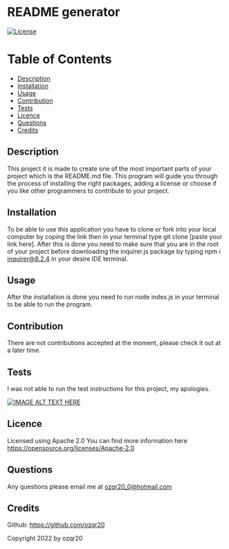 # README generator
  [![License](https://img.shields.io/badge/License-Apache%202.0-blue.svg)](https://opensource.org/licenses/Apache-2.0)
  
  # Table of Contents
  * [Description](#description)
  * [Installation](#installation)
  * [Usage](#usage)
  * [Contribution](#contribution)
  * [Tests](#tests)
  * [Licence](#licence)
  * [Questions](#questions)
  * [Credits](#credits)
  
  ## Description
  This project it is made to create one of the most important parts of your project which is the README.md file. This program will guide you through the process of installing the right packages, adding a license or choose if you like other programmers to contribute to your project.

  ## Installation
  To be able to use this application you have to clone or fork into your local computer by coping the link then in your terminal type git clone [paste your link here]. After this is done you need to make sure that you are in the root of your project before downloading the inquirer.js package by typing npm i inquirer@8.2.4 in your desire IDE terminal.

  ## Usage
  After the installation is done you need to run node index.js in your terminal to be able to run the program.

  ## Contribution
  There are not contributions accepted at the moment, please check it out at a later time.
  
  ## Tests
  I was not able to run the test instructions for this project, my apologies. 
  
  [![IMAGE ALT TEXT HERE](https://i.imgur.com/vKb2F1B.png)](https://youtu.be/1oMIMu2IBpc)
  
  ## Licence
  Licensed using Apache 2.0 
  You can find more information here https://opensource.org/licenses/Apache-2.0

  ## Questions
  Any questions please email me at ozqr20_0@hotmail.com

  ## Credits
  Github: https://github.com/ozqr20

  Copyright 2022 by ozqr20
